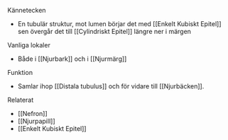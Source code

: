 Kännetecken
- En tubulär struktur, mot lumen börjar det med [[Enkelt Kubiskt Epitel]] sen övergår det till [[Cylindriskt Epitel]] längre ner i märgen

Vanliga lokaler
- Både i [[Njurbark]] och i [[Njurmärg]]

Funktion
- Samlar ihop [[Distala tubulus]] och för vidare till [[Njurbäcken]].

Relaterat
- [[Nefron]]
- [[Njurpapill]]
- [[Enkelt Kubiskt Epitel]]
